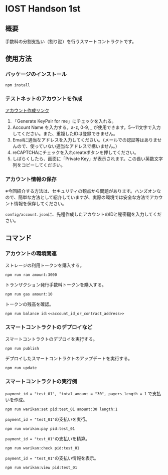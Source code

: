 # IOST Handson 1st

## 概要

手数料の分割支払い（割り勘）を行うスマートコントラクトです。

## 使用方法

### パッケージのインストール

```
npm install
```
### テストネットのアカウントを作成

[アカウント作成リンク](http://54.249.186.224/applyIOST)

1. 「Generate KeyPair for me」にチェックを入れる。
2. Account Name を入力する。a-z, 0-9, _ が使用できます。5〜11文字で入力してください。また、重複したIDは登録できません。
3. Emailに適当なアドレスを入力してください。（メールでの認証等はありませんので、使っていない適当なアドレスで構いません。）
4. reCAPTCHAにチェックを入れcreateボタンを押してください。
5. しばらくしたら、画面に「Private Key」が表示されます。この長い英数文字列をコピーしてください。

### アカウント情報の保存

※今回紹介する方法は、セキュリティの観点から問題があります。ハンズオンなので、簡単な方法として紹介していますが、実際の環境では安全な方法でアカウント情報を保存してください。

```config/account.json```に、先程作成したアカウントのIDと秘密鍵を入力してください。

## コマンド

### アカウントの環境関連
ストレージの利用トークンを購入する。

```
npm run ram amount:3000
```


トランザクション発行手数料トークンを購入する。

```
npm run gas amount:10
```

トークンの残高を確認。

```
npm run balance id:<<account_id_or_contract_address>>
```


### スマートコントラクトのデプロイなど
スマートコントラクトのデプロイを実行する。

```
npm run publish
```

デプロイしたスマートコントラクトのアップデートを実行する。

```
npm run update
```


### スマートコントラクトの実行例

```payment_id = "test_01", "total_amount = "30", payers_length = 1``` で支払いを作成。

```
npm run warikan:set pid:test_01 amount:30 length:1
```

```payment_id = "test_01"```の支払いを実行。

```
npm run warikan:pay pid:test_01
```

```payment_id = "test_01"```の支払いを精算。

```
npm run warikan:check pid:test_01
```

```payment_id = "test_01"```の支払い情報を表示。

```
npm run warikan:view pid:test_01
```